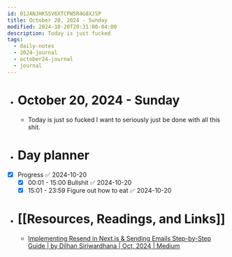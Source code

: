 ```yaml
---
id: 01JANJHK5SV6XTCPW5R4G8XJSP
title: October 20, 2024 - Sunday
modified: 2024-10-20T20:31:00-04:00
description: Today is just fucked
tags:
  - daily-notes
  - 2024-journal
  - october24-journal
  - journal
---
```

- # October 20, 2024 - Sunday
	- Today is just so fucked I want to seriously just be done with all this shit. 

- # Day planner
- [x] Progress ✅ 2024-10-20
	- [x] 00:01 - 15:00 Bullshit ✅ 2024-10-20
	- [x] 15:01 - 23:59 Figure out how to eat ✅ 2024-10-20

- # [[Resources, Readings, and Links]]
	- [Implementing Resend in Next.js & Sending Emails Step-by-Step Guide | by Dilhan Siriwardhana | Oct, 2024 | Medium](https://medium.com/@dilhancodes/implementing-resend-in-next-js-step-by-step-guide-d4f0ac59241c)